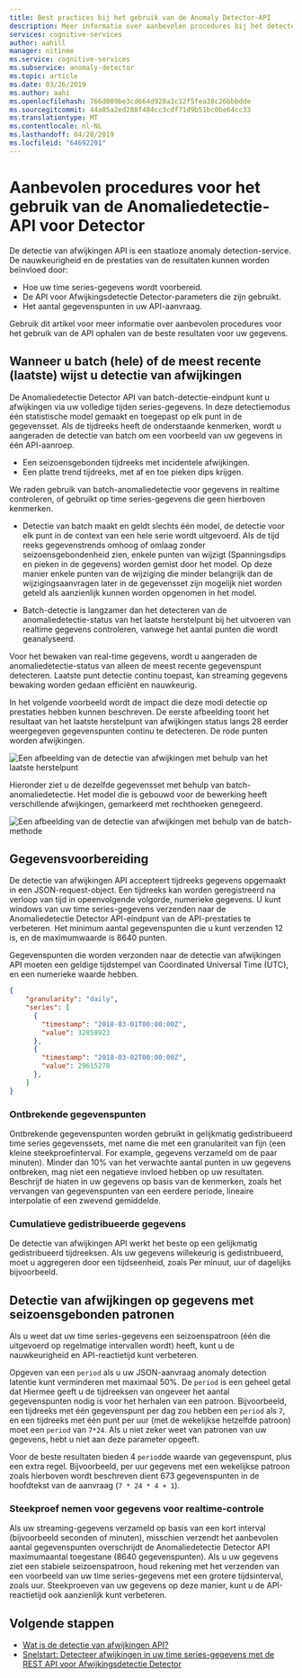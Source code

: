 ```yaml
---
title: Best practices bij het gebruik van de Anomaly Detector-API
description: Meer informatie over aanbevolen procedures bij het detecteren van afwijkingen met de API van de detectie van afwijkingen.
services: cognitive-services
author: aahill
manager: nitinme
ms.service: cognitive-services
ms.subservice: anomaly-detector
ms.topic: article
ms.date: 03/26/2019
ms.author: aahi
ms.openlocfilehash: 766d009be3cd664d928a3c12f5fea38c26bbbdde
ms.sourcegitcommit: 44a85a2ed288f484cc3cdf71d9b51bc0be64cc33
ms.translationtype: MT
ms.contentlocale: nl-NL
ms.lasthandoff: 04/28/2019
ms.locfileid: "64692201"
---
```

# <a name="best-practices-for-using-the-anomaly-detector-api"></a>Aanbevolen procedures voor het gebruik van de Anomaliedetectie-API voor Detector

De detectie van afwijkingen API is een staatloze anomaly detection-service. De nauwkeurigheid en de prestaties van de resultaten kunnen worden beïnvloed door:

* Hoe uw time series-gegevens wordt voorbereid.
* De API voor Afwijkingsdetectie Detector-parameters die zijn gebruikt.
* Het aantal gegevenspunten in uw API-aanvraag. 

Gebruik dit artikel voor meer informatie over aanbevolen procedures voor het gebruik van de API ophalen van de beste resultaten voor uw gegevens. 

## <a name="when-to-use-batch-entire-or-latest-last-point-anomaly-detection"></a>Wanneer u batch (hele) of de meest recente (laatste) wijst u detectie van afwijkingen

De Anomaliedetectie Detector API van batch-detectie-eindpunt kunt u afwijkingen via uw volledige tijden series-gegevens. In deze detectiemodus één statistische model gemaakt en toegepast op elk punt in de gegevensset. Als de tijdreeks heeft de onderstaande kenmerken, wordt u aangeraden de detectie van batch om een voorbeeld van uw gegevens in één API-aanroep.

* Een seizoensgebonden tijdreeks met incidentele afwijkingen.
* Een platte trend tijdreeks, met af en toe pieken dips krijgen. 

We raden gebruik van batch-anomaliedetectie voor gegevens in realtime controleren, of gebruikt op time series-gegevens die geen hierboven kenmerken. 

* Detectie van batch maakt en geldt slechts één model, de detectie voor elk punt in de context van een hele serie wordt uitgevoerd. Als de tijd reeks gegevenstrends omhoog of omlaag zonder seizoensgebondenheid zien, enkele punten van wijzigt (Spanningsdips en pieken in de gegevens) worden gemist door het model. Op deze manier enkele punten van de wijziging die minder belangrijk dan de wijzigingsaanvragen later in de gegevensset zijn mogelijk niet worden geteld als aanzienlijk kunnen worden opgenomen in het model.

* Batch-detectie is langzamer dan het detecteren van de anomaliedetectie-status van het laatste herstelpunt bij het uitvoeren van realtime gegevens controleren, vanwege het aantal punten die wordt geanalyseerd.

Voor het bewaken van real-time gegevens, wordt u aangeraden de anomaliedetectie-status van alleen de meest recente gegevenspunt detecteren. Laatste punt detectie continu toepast, kan streaming gegevens bewaking worden gedaan efficiënt en nauwkeurig.

In het volgende voorbeeld wordt de impact die deze modi detectie op prestaties hebben kunnen beschreven. De eerste afbeelding toont het resultaat van het laatste herstelpunt van afwijkingen status langs 28 eerder weergegeven gegevenspunten continu te detecteren. De rode punten worden afwijkingen.

![Een afbeelding van de detectie van afwijkingen met behulp van het laatste herstelpunt](../media/last.png)

Hieronder ziet u de dezelfde gegevensset met behulp van batch-anomaliedetectie. Het model die is gebouwd voor de bewerking heeft verschillende afwijkingen, gemarkeerd met rechthoeken genegeerd.

![Een afbeelding van de detectie van afwijkingen met behulp van de batch-methode](../media/entire.png)

## <a name="data-preparation"></a>Gegevensvoorbereiding

De detectie van afwijkingen API accepteert tijdreeks gegevens opgemaakt in een JSON-request-object. Een tijdreeks kan worden geregistreerd na verloop van tijd in opeenvolgende volgorde, numerieke gegevens. U kunt windows van uw time series-gegevens verzenden naar de Anomaliedetectie Detector API-eindpunt van de API-prestaties te verbeteren. Het minimum aantal gegevenspunten die u kunt verzenden 12 is, en de maximumwaarde is 8640 punten. 

Gegevenspunten die worden verzonden naar de detectie van afwijkingen API moeten een geldige tijdstempel van Coordinated Universal Time (UTC), en een numerieke waarde hebben. 

```json
{
    "granularity": "daily",
    "series": [
      {
        "timestamp": "2018-03-01T00:00:00Z",
        "value": 32858923
      },
      {
        "timestamp": "2018-03-02T00:00:00Z",
        "value": 29615278
      },
    ]
}
```

### <a name="missing-data-points"></a>Ontbrekende gegevenspunten

Ontbrekende gegevenspunten worden gebruikt in gelijkmatig gedistribueerd time series gegevenssets, met name die met een granulariteit van fijn (een kleine steekproefinterval. For example, gegevens verzameld om de paar minuten). Minder dan 10% van het verwachte aantal punten in uw gegevens ontbreken, mag niet een negatieve invloed hebben op uw resultaten. Beschrijf de hiaten in uw gegevens op basis van de kenmerken, zoals het vervangen van gegevenspunten van een eerdere periode, lineaire interpolatie of een zwevend gemiddelde.

### <a name="aggregate-distributed-data"></a>Cumulatieve gedistribueerde gegevens

De detectie van afwijkingen API werkt het beste op een gelijkmatig gedistribueerd tijdreeksen. Als uw gegevens willekeurig is gedistribueerd, moet u aggregeren door een tijdseenheid, zoals Per minuut, uur of dagelijks bijvoorbeeld.

## <a name="anomaly-detection-on-data-with-seasonal-patterns"></a>Detectie van afwijkingen op gegevens met seizoensgebonden patronen

Als u weet dat uw time series-gegevens een seizoenspatroon (één die uitgevoerd op regelmatige intervallen wordt) heeft, kunt u de nauwkeurigheid en API-reactietijd kunt verbeteren. 

Opgeven van een `period` als u uw JSON-aanvraag anomaly detection latentie kunt verminderen met maximaal 50%. De `period` is een geheel getal dat Hiermee geeft u de tijdreeksen van ongeveer het aantal gegevenspunten nodig is voor het herhalen van een patroon. Bijvoorbeeld, een tijdreeks met één gegevenspunt per dag zou hebben een `period` als `7`, en een tijdreeks met één punt per uur (met de wekelijkse hetzelfde patroon) moet een `period` van `7*24`. Als u niet zeker weet van patronen van uw gegevens, hebt u niet aan deze parameter opgeeft.

Voor de beste resultaten bieden 4 `period`de waarde van gegevenspunt, plus een extra regel. Bijvoorbeeld, per uur gegevens met een wekelijkse patroon zoals hierboven wordt beschreven dient 673 gegevenspunten in de hoofdtekst van de aanvraag (`7 * 24 * 4 + 1`).

### <a name="sampling-data-for-real-time-monitoring"></a>Steekproef nemen voor gegevens voor realtime-controle

Als uw streaming-gegevens verzameld op basis van een kort interval (bijvoorbeeld seconden of minuten), misschien verzendt het aanbevolen aantal gegevenspunten overschrijdt de Anomaliedetectie Detector API maximumaantal toegestane (8640 gegevenspunten). Als u uw gegevens ziet een stabiele seizoenspatroon, houd rekening met het verzenden van een voorbeeld van uw time series-gegevens met een grotere tijdsinterval, zoals uur. Steekproeven van uw gegevens op deze manier, kunt u de API-reactietijd ook aanzienlijk kunt verbeteren. 

## <a name="next-steps"></a>Volgende stappen

* [Wat is de detectie van afwijkingen API?](../overview.md)
* [Snelstart: Detecteer afwijkingen in uw time series-gegevens met de REST API voor Afwijkingsdetectie Detector](../quickstarts/detect-data-anomalies-csharp.md)
